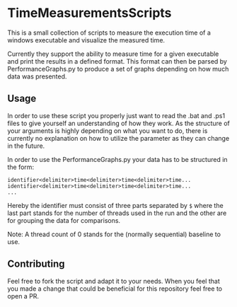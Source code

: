# TimeMeasurementsScripts
This is a small collection of scripts to measure the execution time of a windows executable and visualize the measured time.

Currently they support the ability to measure time for a given executable and print the results in a defined format. This format can then be parsed by PerformanceGraphs.py to produce a set of graphs depending on how much data was presented.

## Usage
In order to use these script you properly just want to read the .bat and .ps1 files to give yourself an understanding of how they work. As the structure of your arguments is highly depending on what you want to do, there is currently no explanation on how to utilize the parameter as they can change in the future.

In order to use the PerformanceGraphs.py your data has to be structured in the form:
```
identifier<delimiter>time<delimiter>time<delimiter>time...
identifier<delimiter>time<delimiter>time<delimiter>time...
...
```
Hereby the identifier must consist of three parts separated by `$` where the last part stands for the number of threads used in the run and the other are for grouping the data for comparisons.

Note: A thread count of 0 stands for the (normally sequential) baseline to use.

## Contributing
Feel free to fork the script and adapt it to your needs. When you feel that you made a change that could be beneficial for this repository feel free to open a PR.
